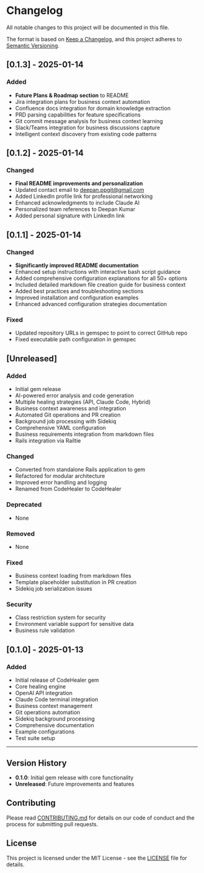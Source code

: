 # Changelog

All notable changes to this project will be documented in this file.

The format is based on [Keep a Changelog](https://keepachangelog.com/en/1.0.0/),
and this project adheres to [Semantic Versioning](https://semver.org/spec/v2.0.0.html).

## [0.1.3] - 2025-01-14

### Added
- **Future Plans & Roadmap section** to README
- Jira integration plans for business context automation
- Confluence docs integration for domain knowledge extraction
- PRD parsing capabilities for feature specifications
- Git commit message analysis for business context learning
- Slack/Teams integration for business discussions capture
- Intelligent context discovery from existing code patterns

## [0.1.2] - 2025-01-14

### Changed
- **Final README improvements and personalization**
- Updated contact email to deepan.ppgit@gmail.com
- Added LinkedIn profile link for professional networking
- Enhanced acknowledgments to include Claude AI
- Personalized team references to Deepan Kumar
- Added personal signature with LinkedIn link

## [0.1.1] - 2025-01-14

### Changed
- **Significantly improved README documentation**
- Enhanced setup instructions with interactive bash script guidance
- Added comprehensive configuration explanations for all 50+ options
- Included detailed markdown file creation guide for business context
- Added best practices and troubleshooting sections
- Improved installation and configuration examples
- Enhanced advanced configuration strategies documentation

### Fixed
- Updated repository URLs in gemspec to point to correct GitHub repo
- Fixed executable path configuration in gemspec

## [Unreleased]

### Added
- Initial gem release
- AI-powered error analysis and code generation
- Multiple healing strategies (API, Claude Code, Hybrid)
- Business context awareness and integration
- Automated Git operations and PR creation
- Background job processing with Sidekiq
- Comprehensive YAML configuration
- Business requirements integration from markdown files
- Rails integration via Railtie

### Changed
- Converted from standalone Rails application to gem
- Refactored for modular architecture
- Improved error handling and logging
- Renamed from CodeHealer to CodeHealer

### Deprecated
- None

### Removed
- None

### Fixed
- Business context loading from markdown files
- Template placeholder substitution in PR creation
- Sidekiq job serialization issues

### Security
- Class restriction system for security
- Environment variable support for sensitive data
- Business rule validation

## [0.1.0] - 2025-01-13

### Added
- Initial release of CodeHealer gem
- Core healing engine
- OpenAI API integration
- Claude Code terminal integration
- Business context management
- Git operations automation
- Sidekiq background processing
- Comprehensive documentation
- Example configurations
- Test suite setup

---

## Version History

- **0.1.0**: Initial gem release with core functionality
- **Unreleased**: Future improvements and features

## Contributing

Please read [CONTRIBUTING.md](CONTRIBUTING.md) for details on our code of conduct and the process for submitting pull requests.

## License

This project is licensed under the MIT License - see the [LICENSE](LICENSE.txt) file for details.
